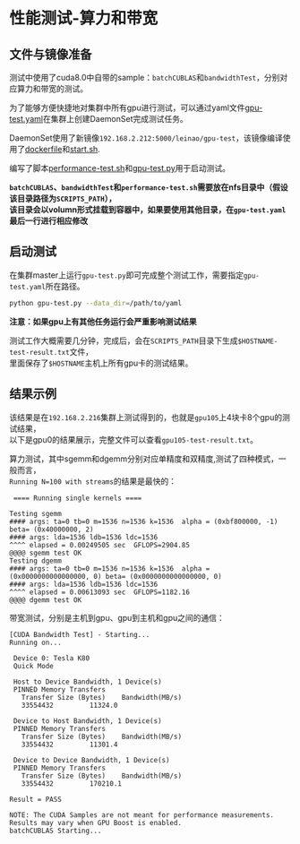 # 性能测试-算力和带宽

## 文件与镜像准备

测试中使用了cuda8.0中自带的sample：`batchCUBLAS`和`bandwidthTest`，分别对应算力和带宽的测试。

为了能够方便快捷地对集群中所有gpu进行测试，可以通过yaml文件[gpu-test.yaml](http://192.168.16.70/liuchang/pai210/blob/master/tests/PerformanceTest/gpu-test.yaml)在集群上创建DaemonSet完成测试任务。

DaemonSet使用了新镜像`192.168.2.212:5000/leinao/gpu-test`，该镜像编译使用了[dockerfile](http://192.168.16.70/liuchang/pai210/blob/master/tests/PerformanceTest/dockerfile)和[start.sh](http://192.168.16.70/liuchang/pai210/blob/master/tests/PerformanceTest/start.sh).

编写了脚本[performance-test.sh](http://192.168.16.70/liuchang/pai210/blob/master/tests/PerformanceTest/performance-test.sh)和[gpu-test.py](http://192.168.16.70/liuchang/pai210/blob/master/tests/PerformanceTest/gpu-test.sh)用于启动测试。


**`batchCUBLAS`、`bandwidthTest`和`performance-test.sh`需要放在nfs目录中（假设该目录路径为`SCRIPTS_PATH`），**  
**该目录会以volumn形式挂载到容器中，如果要使用其他目录，在`gpu-test.yaml`最后一行进行相应修改**


## 启动测试

在集群master上运行`gpu-test.py`即可完成整个测试工作，需要指定`gpu-test.yaml`所在路径。

```bash
python gpu-test.py --data_dir=/path/to/yaml
```

**注意：如果gpu上有其他任务运行会严重影响测试结果**

测试工作大概需要几分钟，完成后，会在`SCRIPTS_PATH`目录下生成`$HOSTNAME-test-result.txt`文件，   
里面保存了`$HOSTNAME`主机上所有gpu卡的测试结果。

## 结果示例

该结果是在`192.168.2.216`集群上测试得到的，也就是`gpu105`上4块卡8个gpu的测试结果，  
以下是gpu0的结果展示，完整文件可以查看`gpu105-test-result.txt`。


算力测试，其中sgemm和dgemm分别对应单精度和双精度,测试了四种模式，一般而言，  
`Running N=100 with streams`的结果是最快的：


```
 ==== Running single kernels ==== 

Testing sgemm
#### args: ta=0 tb=0 m=1536 n=1536 k=1536  alpha = (0xbf800000, -1) beta= (0x40000000, 2)
#### args: lda=1536 ldb=1536 ldc=1536
^^^^ elapsed = 0.00249505 sec  GFLOPS=2904.85
@@@@ sgemm test OK
Testing dgemm
#### args: ta=0 tb=0 m=1536 n=1536 k=1536  alpha = (0x0000000000000000, 0) beta= (0x0000000000000000, 0)
#### args: lda=1536 ldb=1536 ldc=1536
^^^^ elapsed = 0.00613093 sec  GFLOPS=1182.16
@@@@ dgemm test OK
```

带宽测试，分别是主机到gpu、gpu到主机和gpu之间的通信：


```
[CUDA Bandwidth Test] - Starting...
Running on...

 Device 0: Tesla K80
 Quick Mode

 Host to Device Bandwidth, 1 Device(s)
 PINNED Memory Transfers
   Transfer Size (Bytes)	Bandwidth(MB/s)
   33554432			11324.0

 Device to Host Bandwidth, 1 Device(s)
 PINNED Memory Transfers
   Transfer Size (Bytes)	Bandwidth(MB/s)
   33554432			11301.4

 Device to Device Bandwidth, 1 Device(s)
 PINNED Memory Transfers
   Transfer Size (Bytes)	Bandwidth(MB/s)
   33554432			170210.1

Result = PASS

NOTE: The CUDA Samples are not meant for performance measurements. Results may vary when GPU Boost is enabled.
batchCUBLAS Starting...

```